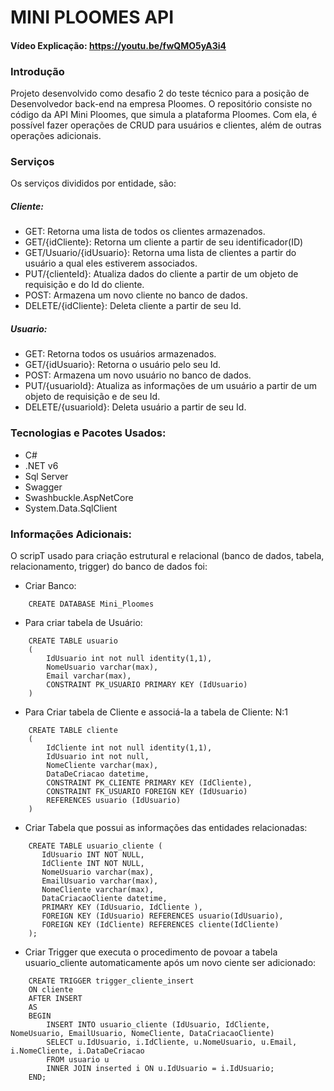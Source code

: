 
# MINI PLOOMES API
#### Vídeo Explicação: https://youtu.be/fwQMO5yA3i4
### Introdução

Projeto desenvolvido como desafio 2 do teste técnico para a posição de Desenvolvedor back-end na empresa Ploomes. O repositório consiste no código da API Mini Ploomes, que simula a plataforma Ploomes. Com ela, é possível fazer operações de CRUD para usuários e clientes, além de outras operações adicionais.

### Serviços

Os serviços divididos por entidade, são:

##### Cliente:

- GET: Retorna uma lista de todos os clientes armazenados.
- GET/{idCliente}: Retorna um cliente a partir de seu identificador(ID)
- GET/Usuario/{idUsuario}: Retorna uma lista de clientes a partir do usuário a qual eles estiverem associados.
- PUT/{clienteId}: Atualiza dados do cliente a partir de um objeto de requisição e do Id do cliente.
- POST: Armazena um novo cliente no banco de dados.
- DELETE/{idCliente}: Deleta cliente a partir de seu Id.

##### Usuario:
- GET: Retorna todos os usuários armazenados.
- GET/{idUsuario}: Retorna o usuário pelo seu Id.
- POST: Armazena um novo usuário no banco de dados.
- PUT/{usuarioId}: Atualiza as informações de um usuário a partir de um objeto de requisição e de seu Id.
- DELETE/{usuarioId}: Deleta usuário a partir de seu Id.

### Tecnologias e Pacotes Usados:


- C#
- .NET v6
- Sql Server
- Swagger
- Swashbuckle.AspNetCore
- System.Data.SqlClient

### Informações Adicionais:
O scripT usado para criação estrutural e relacional (banco de dados, tabela, relacionamento, trigger) do banco de dados foi:

- Criar Banco:
```
    CREATE DATABASE Mini_Ploomes
```

- Para criar tabela de Usuário:
```
    CREATE TABLE usuario 
    (
    	IdUsuario int not null identity(1,1),
    	NomeUsuario varchar(max),
    	Email varchar(max),
        CONSTRAINT PK_USUARIO PRIMARY KEY (IdUsuario)
    )
```
- Para Criar tabela de Cliente e associá-la a tabela de Cliente: N:1
```
    CREATE TABLE cliente 
    (
    	IdCliente int not null identity(1,1),
    	IdUsuario int not null,
    	NomeCliente varchar(max),
    	DataDeCriacao datetime,
        CONSTRAINT PK_CLIENTE PRIMARY KEY (IdCliente),
    	CONSTRAINT FK_USUARIO FOREIGN KEY (IdUsuario)
    	REFERENCES usuario (IdUsuario)
    )
```
- Criar Tabela que possui as informações das entidades relacionadas:
```
    CREATE TABLE usuario_cliente (
       IdUsuario INT NOT NULL,
       IdCliente INT NOT NULL,
       NomeUsuario varchar(max),
       EmailUsuario varchar(max),
       NomeCliente varchar(max),
       DataCriacaoCliente datetime,
       PRIMARY KEY (IdUsuario, IdCliente ),
       FOREIGN KEY (IdUsuario) REFERENCES usuario(IdUsuario),
       FOREIGN KEY (IdCliente) REFERENCES cliente(IdCliente)
    );
 ```   
- Criar Trigger que executa o procedimento de povoar a tabela usuario_cliente automaticamente após um novo ciente ser adicionado:

```
    CREATE TRIGGER trigger_cliente_insert
    ON cliente
    AFTER INSERT
    AS
    BEGIN
        INSERT INTO usuario_cliente (IdUsuario, IdCliente, NomeUsuario, EmailUsuario, NomeCliente, DataCriacaoCliente)
        SELECT u.IdUsuario, i.IdCliente, u.NomeUsuario, u.Email, i.NomeCliente, i.DataDeCriacao
        FROM usuario u
        INNER JOIN inserted i ON u.IdUsuario = i.IdUsuario;
    END;
    
```


